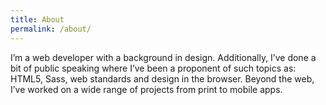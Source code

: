 ```yaml
---
title: About
permalink: /about/
---
```


I’m a web developer with a background in design. Additionally, I’ve done a bit
of public speaking where I’ve been a proponent of such topics as: HTML5, Sass,
web standards and design in the browser. Beyond the web, I’ve worked on a wide
range of projects from print to mobile apps.
